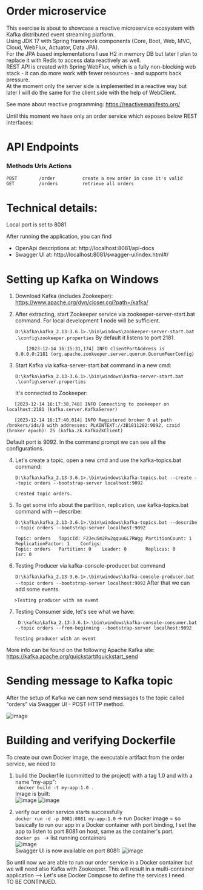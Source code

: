 # Order microservice

This exercise is about to showcase a reactive microservice ecosystem with Kafka distributed event streaming platform. <br />
Using JDK 17 with Spring framework components (Core, Boot, Web, MVC, Cloud, WebFlux, Actuator, Data JPA). <br />
For the JPA based implementations I use H2 in memory DB but later I plan to replace it with Redis to access data reactively as well. <br />
REST API is created with Spring WebFlux, which is a fully non-blocking web stack - it can do more work with fewer resources - and supports back pressure. <br />
At the moment only the server side is implemented in a reactive way but later I will do the same for the client side with the help of WebClient. <br />

See more about reactive programming: https://reactivemanifesto.org/

Until this moment we have only an order service which exposes below REST interfaces:

# API Endpoints
### Methods      Urls	        Actions
    POST        /order          create a new order in case it's valid
    GET         /orders         retrieve all orders

# Technical details:

Local port is set to 8081

After running the application, you can find
- OpenApi descriptions at:
http://localhost:8081/api-docs
- Swagger UI at:
http://localhost:8081/swagger-ui/index.html#/

# Setting up Kafka on Windows

1. Download Kafka (includes Zookeeper): https://www.apache.org/dyn/closer.cgi?path=/kafka/
2. After extracting, start Zookeeper service via zookeeper-server-start.bat command. For local development 1 node will be sufficient.
   
   ```D:\kafka\kafka_2.13-3.6.1>.\bin\windows\zookeeper-server-start.bat .\config\zookeeper.properties```
   By default it listens to port 2181.
   ```console
       [2023-12-14 16:15:31,174] INFO clientPortAddress is 0.0.0.0:2181 (org.apache.zookeeper.server.quorum.QuorumPeerConfig)
   ```
4. Start Kafka via kafka-server-start.bat command in a new cmd:

   ```D:\kafka\kafka_2.13-3.6.1>.\bin\windows\kafka-server-start.bat .\config\server.properties```

   It's connected to Zookeeper:
```console
   [2023-12-14 16:17:38,748] INFO Connecting to zookeeper on localhost:2181 (kafka.server.KafkaServer)

   [2023-12-14 16:17:40,014] INFO Registered broker 0 at path /brokers/ids/0 with addresses: PLAINTEXT://3B1811282:9092, czxid (broker epoch): 25 (kafka.zk.KafkaZkClient)
```
   Default port is 9092. In the command prompt we can see all the configurations.

4. Let's create a topic, open a new cmd and use the kafka-topics.bat command:

   ```D:\kafka\kafka_2.13-3.6.1>.\bin\windows\kafka-topics.bat --create --topic orders --bootstrap-server localhost:9092```
    ```console
   Created topic orders.
    ```

5. To get some info about the partition, replication, use kafka-topics.bat command with --describe:
   
   ```D:\kafka\kafka_2.13-3.6.1>.\bin\windows\kafka-topics.bat --describe --topic orders --bootstrap-server localhost:9092```
   ```console
   Topic: orders   TopicId: F2JeuSm2Rw2qquuGL7RWgg PartitionCount: 1       ReplicationFactor: 1    Configs:
   Topic: orders   Partition: 0    Leader: 0       Replicas: 0     Isr: 0
   ```

6. Testing Producer via kafka-console-producer.bat command
   
   ```D:\kafka\kafka_2.13-3.6.1>.\bin\windows\kafka-console-producer.bat --topic orders --bootstrap-server localhost:9092```
After that we can add some events.
 ```console
    >Testing producer with an event
 ```

7. Testing Consumer side, let's see what we have:
   
   ``` D:\kafka\kafka_2.13-3.6.1>.\bin\windows\kafka-console-consumer.bat --topic orders --from-beginning --bootstrap-server localhost:9092```
 ```console
    Testing producer with an event
 ```
More info can be found on the following Apache Kafka site: https://kafka.apache.org/quickstart#quickstart_send
</details>
   

# Sending message to Kafka topic

After the setup of Kafka we can now send messages to the topic called "orders" via Swagger UI - POST HTTP method.

![image](https://github.com/szintia/validation-service/assets/8359566/1d567e27-781c-4a55-ac5e-2600755cc279)

# Building and verifying Dockerfile

To create our own Docker image, the executable artifact from the order service, we need to
1. build the Dockerfile (committed to the project) with a tag 1.0 and with a name "my-app":<br />
   ``` docker build -t my-app:1.0 .```<br />
   Image is built:<br />
   ![image](https://github.com/szintia/validation-service/assets/8359566/e11d0dc5-4e56-417d-80be-cdeb066a895e)
   ![image](https://github.com/szintia/validation-service/assets/8359566/fc548ade-6e49-4a6e-bb3d-f238b4e18b2a)

3. verify our order service starts successfully<br />
   ```docker run -d -p 8081:8081 my-app:1.0``` -> run Docker image = so basically to run our app in a Docker container with port binding, I set the app to listen to port 8081 on host, same as the container's port.<br />
   ```docker ps ```  -> list running containers<br />
![image](https://github.com/szintia/validation-service/assets/8359566/1f110f5a-33b5-4aaa-a19a-bcfc49a451d7) <br />
Swagger UI is now available on port 8081:
![image](https://github.com/szintia/validation-service/assets/8359566/8718d33e-470b-4106-9c2b-824e8c7aa69e) <br />

So until now we are able to run our order service in a Docker container but we will need also Kafka with Zookeeper.
This will result in a multi-container application --> Let's use Docker Compose to define the services I need.<br />
TO BE CONTINUED.










